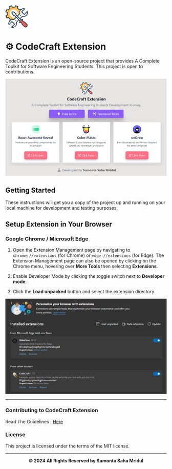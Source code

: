 <img src ="./public/tools.png" width="70px">

# ⚙️ CodeCraft Extension

CodeCraft Extension is an open-source project that provides A Complete Toolkit for Software Engineering Students. This project is open to contributions.

![alt text](./assets/image.png)

## Getting Started

These instructions will get you a copy of the project up and running on your local machine for development and testing purposes.

## Setup Extension in Your Browser

### Google Chrome / Microsoft Edge

1. Open the Extension Management page by navigating to `chrome://extensions` (for Chrome) or `edge://extensions` (for Edge). The Extension Management page can also be opened by clicking on the Chrome menu, hovering over **More Tools** then selecting **Extensions**.

2. Enable Developer Mode by clicking the toggle switch next to **Developer mode**.

3. Click the **Load unpacked** button and select the extension directory.

![alt text](./assets/image-1.png)

<hr>

### Contributing to CodeCraft Extension

Read The Guidelines : <a href="https://github.com/Sumonta056/GitHub-Follower-Notification-Action-Bot/blob/main/Contribution.md">Here</a>

### License

This project is licensed under the terms of the MIT license.

<hr>

<div align="center">
<strong>&copy; 2024 All Rights Reserved by Sumonta Saha Mridul</strong>
</div>
